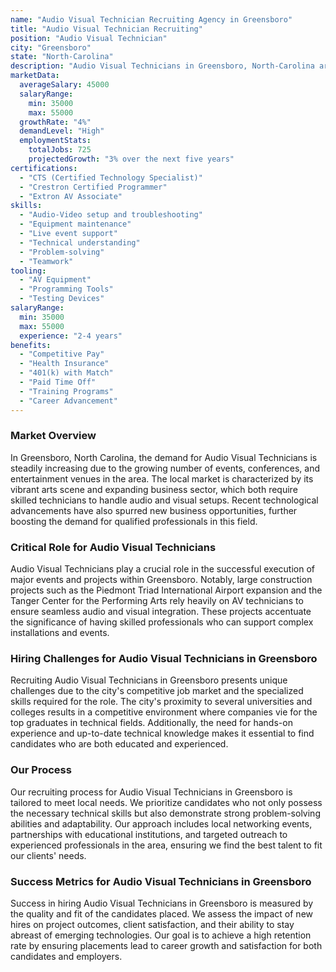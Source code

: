 ```yaml
---
name: "Audio Visual Technician Recruiting Agency in Greensboro"
title: "Audio Visual Technician Recruiting"
position: "Audio Visual Technician"
city: "Greensboro"
state: "North-Carolina"
description: "Audio Visual Technicians in Greensboro, North-Carolina are often responsible for setting up, operating, maintaining, and repairing equipment used to enhance live events, such as microphones, video recorders, projectors, lighting and sound mixing equipment."
marketData:
  averageSalary: 45000
  salaryRange:
    min: 35000
    max: 55000
  growthRate: "4%"
  demandLevel: "High"
  employmentStats:
    totalJobs: 725
    projectedGrowth: "3% over the next five years"
certifications:
  - "CTS (Certified Technology Specialist)"
  - "Crestron Certified Programmer"
  - "Extron AV Associate"
skills:
  - "Audio-Video setup and troubleshooting"
  - "Equipment maintenance"
  - "Live event support"
  - "Technical understanding"
  - "Problem-solving"
  - "Teamwork"
tooling:
  - "AV Equipment"
  - "Programming Tools"
  - "Testing Devices"
salaryRange:
  min: 35000
  max: 55000
  experience: "2-4 years"
benefits:
  - "Competitive Pay"
  - "Health Insurance"
  - "401(k) with Match"
  - "Paid Time Off"
  - "Training Programs"
  - "Career Advancement"
---
```


### Market Overview
In Greensboro, North Carolina, the demand for Audio Visual Technicians is steadily increasing due to the growing number of events, conferences, and entertainment venues in the area. The local market is characterized by its vibrant arts scene and expanding business sector, which both require skilled technicians to handle audio and visual setups. Recent technological advancements have also spurred new business opportunities, further boosting the demand for qualified professionals in this field.

### Critical Role for Audio Visual Technicians
Audio Visual Technicians play a crucial role in the successful execution of major events and projects within Greensboro. Notably, large construction projects such as the Piedmont Triad International Airport expansion and the Tanger Center for the Performing Arts rely heavily on AV technicians to ensure seamless audio and visual integration. These projects accentuate the significance of having skilled professionals who can support complex installations and events.

### Hiring Challenges for Audio Visual Technicians in Greensboro
Recruiting Audio Visual Technicians in Greensboro presents unique challenges due to the city's competitive job market and the specialized skills required for the role. The city's proximity to several universities and colleges results in a competitive environment where companies vie for the top graduates in technical fields. Additionally, the need for hands-on experience and up-to-date technical knowledge makes it essential to find candidates who are both educated and experienced.

### Our Process
Our recruiting process for Audio Visual Technicians in Greensboro is tailored to meet local needs. We prioritize candidates who not only possess the necessary technical skills but also demonstrate strong problem-solving abilities and adaptability. Our approach includes local networking events, partnerships with educational institutions, and targeted outreach to experienced professionals in the area, ensuring we find the best talent to fit our clients' needs.

### Success Metrics for Audio Visual Technicians in Greensboro
Success in hiring Audio Visual Technicians in Greensboro is measured by the quality and fit of the candidates placed. We assess the impact of new hires on project outcomes, client satisfaction, and their ability to stay abreast of emerging technologies. Our goal is to achieve a high retention rate by ensuring placements lead to career growth and satisfaction for both candidates and employers.